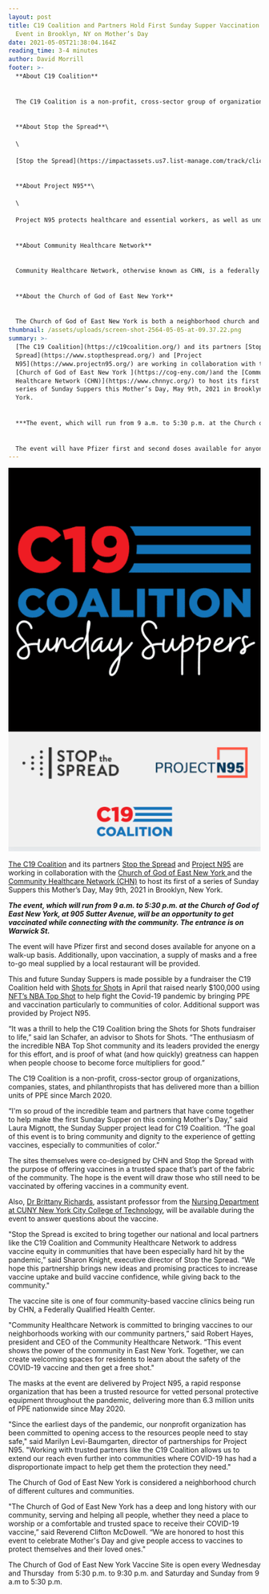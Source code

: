 ```yaml
---
layout: post
title: C19 Coalition and Partners Hold First Sunday Supper Vaccination Community
  Event in Brooklyn, NY on Mother’s Day
date: 2021-05-05T21:38:04.164Z
reading_time: 3-4 minutes
author: David Morrill
footer: >-
  **About C19 Coalition**


  The C19 Coalition is a non-profit, cross-sector group of organizations, companies, states, and philanthropists working to address PPE shortages across the country. Collectively it has delivered more than a billion units of PPE since March 2020 primarily to frontline workers, educators, students and communities. A large focus of the deliveries are to disproportionately impacted communities around the country.


  **About Stop the Spread**\

  \

  [Stop the Spread](https://impactassets.us7.list-manage.com/track/click?u=e99fe310b70d83d579b8f23fe&id=1d0616960d&e=c92d3bbd21) fosters the private sector’s response to COVID-19. STS addresses the evolving critical needs of the pandemic by identifying and vetting novel solutions and providing innovators with capacity building support including access to impact investment and philanthropic capital through ImpactAssets’ COVID Response Funds. Through research, partnerships and coalition building, STS serves the communities hit hardest by COVID-19 with a focus on addressing the needs of historically underserved populations. STS’ partner network totals over 650 companies and organizations and has resulted in more than 300 value-added connections that have spurred the production of more than 40,000 ventilators and 20 million units of PPE, supported development of novel diagnostics and therapeutics, and promoted equitable allocation of resources.


  **About Project N95**\

  \

  Project N95 protects healthcare and essential workers, as well as underserved and vulnerable communities by providing equitable access as quickly as possible to vetted personal protective equipment (PPE). As the leading rapid response nonprofit organization (501c3) created in response to the COVID-19 pandemic, Project N95 has become the National Clearinghouse for critical PPE. Visit [www.projectn95.org](https://www.projectn95.org/posts/www.projectn95.org) to learn more.


  **About Community Healthcare Network**  


  Community Healthcare Network, otherwise known as CHN, is a federally qualified health center (FQHC) that provides critical access to primary care, dental, nutrition, behavioral health, and social services for 80,000 individuals annually in New York City. Across 14 health centers, CHN cares for individuals of all ages, regardless of ability to pay. 


  **About the Church of God of East New York** 


  The Church of God of East New York is both a neighborhood church and an amalgamation of people from different cultures and communities. In addition to its primary mission of teaching and reaching out to the community with the Word of God and providing discipleship training to its members, The Church of God of East New York has provided educational workshops in the community.
thumbnail: /assets/uploads/screen-shot-2564-05-05-at-09.37.22.png
summary: >-
  [The C19 Coalition](https://c19coalition.org/) and its partners [Stop the
  Spread](https://www.stopthespread.org/) and [Project
  N95](https://www.projectn95.org/) are working in collaboration with the
  [Church of God of East New York ](https://cog-eny.com/)and the [Community
  Healthcare Network (CHN)](https://www.chnnyc.org/) to host its first of a
  series of Sunday Suppers this Mother’s Day, May 9th, 2021 in Brooklyn, New
  York.


  ***The event, which will run from 9 a.m. to 5:30 p.m. at the Church of God of East New York, at 905 Sutter Avenue, will be an opportunity to get vaccinated while connecting with the community. The entrance is on Warwick St.***


  The event will have Pfizer first and second doses available for anyone on a walk-up basis. Additionally, upon vaccination, a supply of masks and a free to-go meal supplied by a local restaurant will be provided.
---
```

![](/assets/uploads/screen-shot-2564-05-05-at-09.37.22.png)

[The C19 Coalition](https://c19coalition.org/) and its partners [Stop the Spread](https://www.stopthespread.org/) and [Project N95](https://www.projectn95.org/) are working in collaboration with the [Church of God of East New York ](https://cog-eny.com/)and the [Community Healthcare Network (CHN)](https://www.chnnyc.org/) to host its first of a series of Sunday Suppers this Mother’s Day, May 9th, 2021 in Brooklyn, New York.

***The event, which will run from 9 a.m. to 5:30 p.m. at the Church of God of East New York, at 905 Sutter Avenue, will be an opportunity to get vaccinated while connecting with the community. The entrance is on Warwick St.***

The event will have Pfizer first and second doses available for anyone on a walk-up basis. Additionally, upon vaccination, a supply of masks and a free to-go meal supplied by a local restaurant will be provided.

This and future Sunday Suppers is made possible by a fundraiser the C19 Coalition held with [Shots for Shots](https://www.shotsforshots.org/) in April that raised nearly $100,000 using [NFT’s NBA Top Shot](https://nbatopshot.com/) to help fight the Covid-19 pandemic by bringing PPE and vaccination particularly to communities of color. Additional support was provided by Project N95.

“It was a thrill to help the C19 Coalition bring the Shots for Shots fundraiser to life,” said Ian Schafer, an advisor to Shots for Shots. “The enthusiasm of the incredible NBA Top Shot community and its leaders provided the energy for this effort, and is proof of what (and how quickly) greatness can happen when people choose to become force multipliers for good.”

The C19 Coalition is a non-profit, cross-sector group of organizations, companies, states, and philanthropists that has delivered more than a billion units of PPE since March 2020.

“I'm so proud of the incredible team and partners that have come together to help make the first Sunday Supper on this coming Mother's Day,” said Laura Mignott, the Sunday Supper project lead for C19 Coalition. “The goal of this event is to bring community and dignity to the experience of getting vaccines, especially to communities of color.”

The sites themselves were co-designed by CHN and Stop the Spread with the purpose of offering vaccines in a trusted space that’s part of the fabric of the community. The hope is the event will draw those who still need to be vaccinated by offering vaccines in a community event.

Also, [Dr Brittany Richards](https://www.citytech.cuny.edu/faculty/BRichards), assistant professor from the [Nursing Department at CUNY New York City College of Technology](https://www.citytech.cuny.edu/nursing/), will be available during the event to answer questions about the vaccine. 

"Stop the Spread is excited to bring together our national and local partners like the C19 Coalition and Community Healthcare Network to address vaccine equity in communities that have been especially hard hit by the pandemic,” said Sharon Knight, executive director of Stop the Spread. “We hope this partnership brings new ideas and promising practices to increase vaccine uptake and build vaccine confidence, while giving back to the community."

The vaccine site is one of four community-based vaccine clinics being run by CHN, a Federally Qualified Health Center.

"Community Healthcare Network is committed to bringing vaccines to our neighborhoods working with our community partners,” said Robert Hayes, president and CEO of the Community Healthcare Network. “This event shows the power of the community in East New York. Together, we can create welcoming spaces for residents to learn about the safety of the COVID-19 vaccine and then get a free shot."

The masks at the event are delivered by Project N95, a rapid response organization that has been a trusted resource for vetted personal protective equipment throughout the pandemic, delivering more than 6.3 million units of PPE nationwide since May 2020. 

"Since the earliest days of the pandemic, our nonprofit organization has been committed to opening access to the resources people need to stay safe," said Marilyn Levi-Baumgarten, director of partnerships for Project N95. "Working with trusted partners like the C19 Coalition allows us to extend our reach even further into communities where COVID-19 has had a disproportionate impact to help get them the protection they need."

The Church of God of East New York is considered a neighborhood church of different cultures and communities.

"The Church of God of East New York has a deep and long history with our community, serving and helping all people, whether they need a place to worship or a comfortable and trusted space to receive their COVID-19 vaccine,” said Reverend Clifton McDowell. “We are honored to host this event to celebrate Mother's Day and give people access to vaccines to protect themselves and their loved ones." 

The Church of God of East New York Vaccine Site is open every Wednesday and Thursday  from 5:30 p.m. to 9:30 p.m. and Saturday and Sunday from 9 a.m to 5:30 p.m.